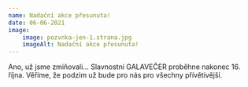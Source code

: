 ```yaml
---
name: Nadační akce přesunuta!
date: 06-06-2021
image:
    image: pozvnka-jen-1.strana.jpg
    imageAlt: Nadační akce přesunuta!
---
```

Ano, už jsme zmiňovali&#8230;
Slavnostní GALAVEČER proběhne nakonec 16. října. Věříme, že podzim už bude pro nás pro všechny přívětivější.
